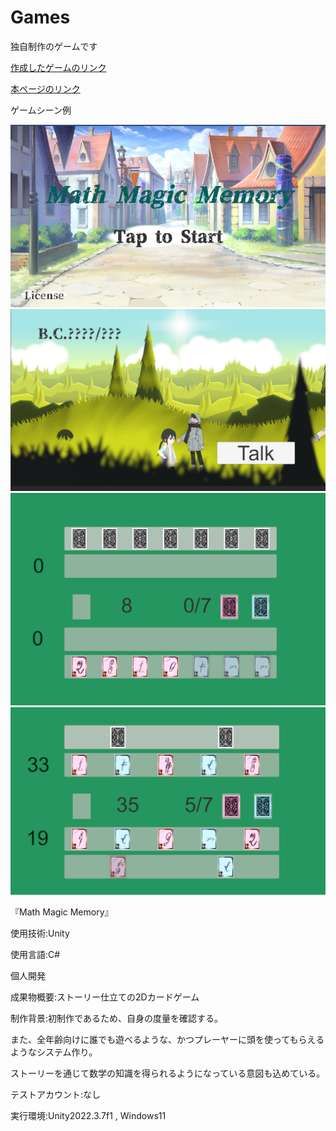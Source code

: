 # Games
独自制作のゲームです

[作成したゲームのリンク](https://unityroom.com/games/itokon0001)

[本ページのリンク](https://github.com/Ito-Koki/Games)
<p>ゲームシーン例</p>

![画像名](StartScene.png)
![画像名](StoryScene.png)
![画像名](BattleScene1.png)
![画像名](BattleScene2.png)


『Math Magic Memory』

使用技術:Unity

使用言語:C#

個人開発

成果物概要:ストーリー仕立ての2Dカードゲーム

制作背景:初制作であるため、自身の度量を確認する。

また、全年齢向けに誰でも遊べるような、かつプレーヤーに頭を使ってもらえるようなシステム作り。

ストーリーを通じて数学の知識を得られるようになっている意図も込めている。

テストアカウント:なし

実行環境:Unity2022.3.7f1 , Windows11



